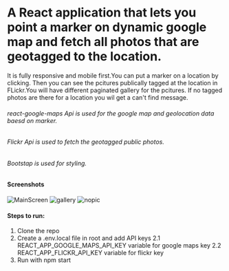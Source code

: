 # A React application that lets you point a marker on dynamic google map and fetch all photos that are geotagged to the location.

It is fully responsive and mobile first.You can put a marker on a location by clicking. Then you can see the pcitures publically tagged at the location in FLickr.You will have different paginated gallery for the pcitures. If no tagged photos are there for a location you wil get a can't find message.

######  react-google-maps Api is used for the google map and geolocation data baesd on marker.
######  Flickr Api is used to fetch the geotagged public photos. 
###### Bootstap is used for styling.


#### Screenshots
![MainScreen](https://user-images.githubusercontent.com/22026768/107340442-c9c23300-6ae3-11eb-9f3f-7f9a62112f39.png)
![gallery](https://user-images.githubusercontent.com/22026768/107340636-02faa300-6ae4-11eb-878f-7560b13e4e71.png)
![nopic](https://user-images.githubusercontent.com/22026768/107340649-068e2a00-6ae4-11eb-9359-0de7eed8c815.png)

#### Steps to run:
1. Clone the repo
2. Create a .env.local file in root and add API keys
    2.1 REACT_APP_GOOGLE_MAPS_API_KEY variable for google maps key
    2.2 REACT_APP_FLICKR_API_KEY variable for flickr key
3. Run with npm start


